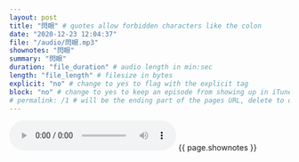 ```yaml
---
layout: post
title: "閃眼" # quotes allow forbidden characters like the colon
date: "2020-12-23 12:04:37"
file: "/audio/閃眼.mp3"
shownotes: "閃眼"
summary: "閃眼"
duration: "file_duration" # audio length in min:sec
length: "file_length" # filesize in bytes
explicit: "no" # change to yes to flag with the explicit tag
block: "no" # change to yes to keep an episode from showing up in iTunes
# permalink: /1 # will be the ending part of the pages URL, delete to default to the title
---
```


<audio controls>
<source src="{{site.url}}{{site.baseurl}}{{ page.file }}" type="audio/x-mp3">
Your browser does not support the audio element.
</audio>
{{ page.shownotes }}
